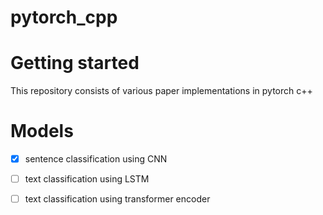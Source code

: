 # pytorch_cpp

# Getting started

This repository consists of various paper implementations in pytorch c++

# Models

- [x] sentence classification using CNN

- [ ] text classification using LSTM

- [ ] text classification using transformer encoder
